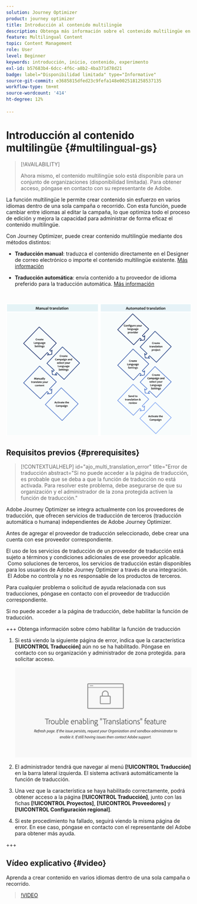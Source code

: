 ```yaml
---
solution: Journey Optimizer
product: journey optimizer
title: Introducción al contenido multilingüe
description: Obtenga más información sobre el contenido multilingüe en Journey Optimizer
feature: Multilingual Content
topic: Content Management
role: User
level: Beginner
keywords: introducción, inicio, contenido, experimento
exl-id: b57683b4-6dcc-4f6c-a8b2-4ba371d78d21
badge: label="Disponibilidad limitada" type="Informative"
source-git-commit: e3685815dfed23c9fefa148e0025181258537135
workflow-type: tm+mt
source-wordcount: '414'
ht-degree: 12%

---
```


# Introducción al contenido multilingüe {#multilingual-gs}

>[!AVAILABILITY]
>
>Ahora mismo, el contenido multilingüe solo está disponible para un conjunto de organizaciones (disponibilidad limitada). Para obtener acceso, póngase en contacto con su representante de Adobe.

La función multilingüe le permite crear contenido sin esfuerzo en varios idiomas dentro de una sola campaña o recorrido. Con esta función, puede cambiar entre idiomas al editar la campaña, lo que optimiza todo el proceso de edición y mejora la capacidad para administrar de forma eficaz el contenido multilingüe.

Con Journey Optimizer, puede crear contenido multilingüe mediante dos métodos distintos:

* **Traducción manual**: traduzca el contenido directamente en el Designer de correo electrónico o importe el contenido multilingüe existente. [Más información](multilingual-manual.md)

* **Traducción automática**: envía contenido a tu proveedor de idioma preferido para la traducción automática. [Más información](multilingual-automated.md)

</br>

![](assets/translation_schema.png)

## Requisitos previos {#prerequisites}

>[!CONTEXTUALHELP]
>id="ajo_multi_translation_error"
>title="Error de traducción
>abstract="Si no puede acceder a la página de traducción, es probable que se deba a que la función de traducción no está activada. Para resolver este problema, debe asegurarse de que su organización y el administrador de la zona protegida activen la función de traducción."

Adobe Journey Optimizer se integra actualmente con los proveedores de traducción, que ofrecen servicios de traducción de terceros (traducción automática o humana) independientes de Adobe Journey Optimizer.

Antes de agregar el proveedor de traducción seleccionado, debe crear una cuenta con ese proveedor correspondiente.

El uso de los servicios de traducción de un proveedor de traducción está sujeto a términos y condiciones adicionales de ese proveedor aplicable.  Como soluciones de terceros, los servicios de traducción están disponibles para los usuarios de Adobe Journey Optimizer a través de una integración.  El Adobe no controla y no es responsable de los productos de terceros.

Para cualquier problema o solicitud de ayuda relacionada con sus traducciones, póngase en contacto con el proveedor de traducción correspondiente.

Si no puede acceder a la página de traducción, debe habilitar la función de traducción.

+++ Obtenga información sobre cómo habilitar la función de traducción

1. Si está viendo la siguiente página de error, indica que la característica **[!UICONTROL Traducción]** aún no se ha habilitado. Póngase en contacto con su organización y administrador de zona protegida. para solicitar acceso.

   ![](assets/multi-troubleshoot.png)

1. El administrador tendrá que navegar al menú **[!UICONTROL Traducción]** en la barra lateral izquierda. El sistema activará automáticamente la función de traducción.

1. Una vez que la característica se haya habilitado correctamente, podrá obtener acceso a la página **[!UICONTROL Traducción]**, junto con las fichas **[!UICONTROL Proyectos]**, **[!UICONTROL Proveedores]** y **[!UICONTROL Configuración regional]**.

1. Si este procedimiento ha fallado, seguirá viendo la misma página de error. En ese caso, póngase en contacto con el representante del Adobe para obtener más ayuda.

+++

## Vídeo explicativo {#video}

Aprenda a crear contenido en varios idiomas dentro de una sola campaña o recorrido.

>[!VIDEO](https://video.tv.adobe.com/v/3430921/)
